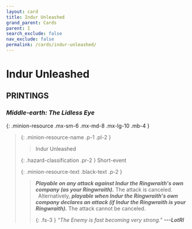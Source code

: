 ```yaml
---
layout: card
title: Indur Unleashed
grand_parent: Cards
parent: I
search_exclude: false
nav_exclude: false
permalink: /cards/indur-unleashed/
---
```


# Indur Unleashed


## PRINTINGS


### _Middle-earth: The Lidless Eye_

{: .minion-resource .mx-sm-6 .mx-md-8 .mx-lg-10 .mb-4 }
> {: .minion-resource-name .p-1 .pl-2 }
> > <div class="hazard-mp"></div>
> > <div class="card-name">Indur Unleashed</div>
>
> {: .hazard-classification .pr-2 }
> Short-event
>
> {: .minion-resource-text .black-text .p-2 }
> > ***Playable on any attack against Indur the Ringwraith's own company (as your Ringwraith).*** The attack is canceled. <br>&ensp;Alternatively, ***playable when Indur the Ringwraith's own company declares an attack (if Indur the Ringwraith is your Ringwraith).*** The attack cannot be canceled. 
> > 
> > {: .fs-3 } 
> > _“The Enemy is fast becoming very strong."_ ***---&#65279;LotRI*** 
> 
